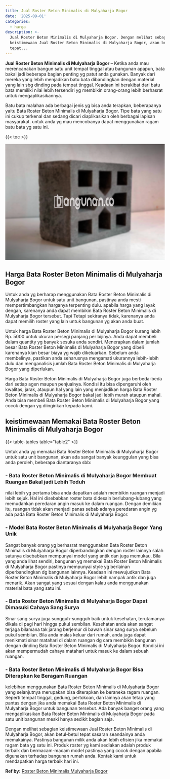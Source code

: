 ```yaml
---
title: Jual Roster Beton Minimalis di Mulyaharja Bogor
date: '2025-09-01'
categories:
  - harga
description: >-
  Jual Roster Beton Minimalis di Mulyaharja Bogor. Dengan melihat sebagian
  keistimewaan Jual Roster Beton Minimalis di Mulyaharja Bogor, akan betul-betul
  tepat...
---
```


**Jual Roster Beton Minimalis di Mulyaharja Bogor** – Ketika anda mau merencanakan bangun satu unit tempat tinggal atau bangunan apapun, bata bakal jadi beberapa bagian penting yg patut anda gunakan. Banyak dari mereka yang lebih menjadikan batu bata dibandingkan dengan material yang lain sbg dinding pada tempat tinggal. Keadaan ini berakibat dari batu bata memiliki nilai lebih tersendiri yg membikin orang-orang lebih berhasrat untuk mengaplikasikannya.

Batu bata malahan ada berbagai jenis yg bisa anda terapkan, beberapanya yaitu Bata Roster Beton Minimalis di Mulyaharja Bogor. Tipe bata yang satu ini cukup terkenal dan sedang dicari diaplikasikan oleh berbagai lapisan masyarakat. untuk anda yg mau mencobanya dapat menggunakan ragam batu bata yg satu ini.

{{< toc >}}

![Jual Roster Beton Minimalis di Mulyaharja Bogor](/images/bata-roster-minimalis-18.png)

## Harga Bata Roster Beton Minimalis di Mulyaharja Bogor

Untuk anda yg berharap menggunakan Bata Roster Beton Minimalis di Mulyaharja Bogor untuk satu unit bangunan, pastinya anda mesti mempertimbangkan harganya terpenting dulu. apabila harga yang layak dengan, karenanya anda dapat membikin Bata Roster Beton Minimalis di Mulyaharja Bogor tersebut. Tapi Tetapi sekiranya tidak, karenanya anda dapat memilih roster yang lain untuk bangunan yg akan anda buat.

Untuk harga Bata Roster Beton Minimalis di Mulyaharja Bogor kurang lebih Rp. 5000 untuk ukuran persegi panjang per bijinya. Anda dapat membeli dalam quantity yg banyak sesuka anda sendiri. Menerapkan dalam jumlah besar Bata Roster Beton Minimalis di Mulyaharja Bogor yang dibeli karenanya kian besar biaya yg wajib dikeluarkan. Sebelum anda membelinya, pastikan anda seharusnya mengamati ukurannya lebih-lebih dulu dan menganalisis jumlah Bata Roster Beton Minimalis di Mulyaharja Bogor yang diperlukan.

Harga Bata Roster Beton Minimalis di Mulyaharja Bogor juga berbeda-beda dari setiap agen maupun penjualnya. Kondisi itu bisa dipengaruhi oleh kwalitas, jarak, ataupun hal yang lain yang menjadikan harga Bata Roster Beton Minimalis di Mulyaharja Bogor bakal jadi lebih murah ataupun mahal. Anda bisa membeli Bata Roster Beton Minimalis di Mulyaharja Bogor yang cocok dengan yg diinginkan kepada kami.

## keistimewaan Memakai Bata Roster Beton Minimalis di Mulyaharja Bogor

{{< table-tables table="table2" >}}

Untuk anda yg memakai Bata Roster Beton Minimalis di Mulyaharja Bogor untuk satu unit bangunan, akan ada sangat banyak keunggulan yang bisa anda peroleh, beberapa diantaranya sbb:

### \- Bata Roster Beton Minimalis di Mulyaharja Bogor Membuat Ruangan Bakal jadi Lebih Teduh

nilai lebih yg pertama bisa anda dapatkan adalah membikin ruangan menjadi lebih sejuk. Hal ini disebabkan roster bata didesain berlubang-lubang yang memudahkan peredaran angin masuk ke dalam ruangan. Dengan demikian itu, ruangan tidak akan menjadi panas sebab adanya peredaran angin yg ada pada Bata Roster Beton Minimalis di Mulyaharja Bogor.

### \- Model Bata Roster Beton Minimalis di Mulyaharja Bogor Yang Unik

Sangat banyak orang yg berhasrat menggunakan Bata Roster Beton Minimalis di Mulyaharja Bogor diperbandingkan dengan roster lainnya salah satunya disebabkan mempunyai model yang antik dan juga memukau. Bila yang anda lihat sendiri, bangunan yg memakai Bata Roster Beton Minimalis di Mulyaharja Bogor pastinya mempunyai style yg berlainan diperbandingkan dg bangunan lainnya. Keadaan ini mewujudkan Bata Roster Beton Minimalis di Mulyaharja Bogor lebih nampak antik dan juga menarik. Akan sangat yang sesuai dengan kalau anda menggunakan material bata yang satu ini.

### \- Bata Roster Beton Minimalis di Mulyaharja Bogor Dapat Dimasuki Cahaya Sang Surya

Sinar sang surya juga sungguh-sungguh baik untuk kesehatan, terutamanya dikala di pagi hari hingga pukul sembilan. Kesehatan anda akan sangat terjaga bilamana tak jarang berjemur di bawah sinar sang surya sebelum pukul sembilan. Bila anda malas keluar dari rumah, anda juga dapat menikmati sinar matahari di dalam ruangan dg cara membikin bangunan dengan dinding Bata Roster Beton Minimalis di Mulyaharja Bogor. Kondisi ini akan mempermudah cahaya matahari untuk masuk ke dalam sebuah ruangan.

### \- Bata Roster Beton Minimalis di Mulyaharja Bogor Bisa Diterapkan ke Beragam Ruangan

kelebihan menggunakan Bata Roster Beton Minimalis di Mulyaharja Bogor yang selanjutnya merupakan bisa diterapkan ke beraneka ragam ruangan. Seperti tempat tinggal, gedung, pertokoan, dan lainnya akan tetap yang pantas dengan jika anda memakai Bata Roster Beton Minimalis di Mulyaharja Bogor untuk bangunan tersebut. Ada banyak banget orang yang mengaplikasikan Bata Roster Beton Minimalis di Mulyaharja Bogor pada satu unit bangunan meski hanya sedikit bagian saja.

Dengan melihat sebagian keistimewaan Jual Roster Beton Minimalis di Mulyaharja Bogor, akan betul-betul tepat sasaran seandainya anda memakainya. Pastinya bangunan milik anda akan lebih efisien jika memakai ragam bata yg satu ini. Produk roster yg kami sediakan adalah produk terbaik dan bermacam-macam model pastinya yang cocok dengan apabila digunakan terhadap bangunan rumah anda. Kontak kami untuk mendapatkan harga terbaik hari ini.

**Ref by:** [Roster Beton Minimalis Mulyaharja Bogor](https://id.wikipedia.org/wiki/Roster)
